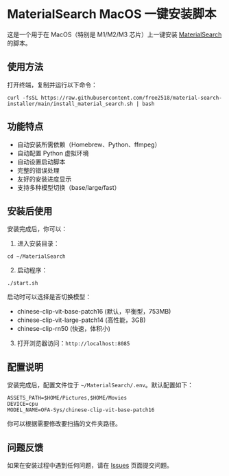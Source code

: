 # MaterialSearch MacOS 一键安装脚本

这是一个用于在 MacOS（特别是 M1/M2/M3 芯片）上一键安装 [MaterialSearch](https://github.com/IuvenisSapiens/MaterialSearch) 的脚本。

## 使用方法

打开终端，复制并运行以下命令：

```
curl -fsSL https://raw.githubusercontent.com/free2518/material-search-installer/main/install_material_search.sh | bash
```

## 功能特点

- 自动安装所需依赖（Homebrew、Python、ffmpeg）
- 自动配置 Python 虚拟环境
- 自动设置启动脚本
- 完整的错误处理
- 友好的安装进度显示
- 支持多种模型切换（base/large/fast）

## 安装后使用

安装完成后，你可以：

1. 进入安装目录：
```
cd ~/MaterialSearch
```

2. 启动程序：
```
./start.sh
```
启动时可以选择是否切换模型：
- chinese-clip-vit-base-patch16 (默认，平衡型，753MB)
- chinese-clip-vit-large-patch14 (高性能，3GB)
- chinese-clip-rn50 (快速，体积小)

3. 打开浏览器访问：`http://localhost:8085`

## 配置说明

安装完成后，配置文件位于 `~/MaterialSearch/.env`。默认配置如下：

```
ASSETS_PATH=$HOME/Pictures,$HOME/Movies
DEVICE=cpu
MODEL_NAME=OFA-Sys/chinese-clip-vit-base-patch16
```

你可以根据需要修改要扫描的文件夹路径。

## 问题反馈

如果在安装过程中遇到任何问题，请在 [Issues](https://github.com/free2518/material-search-installer/issues) 页面提交问题。
